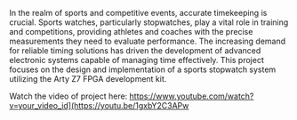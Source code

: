 In the realm of sports and competitive events, accurate timekeeping is crucial. Sports watches, particularly stopwatches, play a vital role in training and competitions, providing athletes and coaches with the precise measurements they need to evaluate performance. The increasing demand for reliable timing solutions has driven the development of advanced electronic systems
capable of managing time effectively. This project focuses on the design and implementation of a sports stopwatch system utilizing the Arty Z7 FPGA development kit.

Watch the video of project here: https://www.youtube.com/watch?v=your_video_id](https://youtu.be/1gxbY2C3APw
